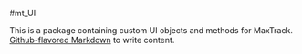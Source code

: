 #mt_UI

This is a package containing custom UI objects and methods for MaxTrack.
[Github-flavored Markdown](https://guides.github.com/features/mastering-markdown/)
to write content.